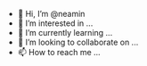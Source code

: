 - 👋 Hi, I’m @neamin
- 👀 I’m interested in ...
- 🌱 I’m currently learning ...
- 💞️ I’m looking to collaborate on ...
- 📫 How to reach me ...

<!---
neamin/neamin is a ✨ special ✨ repository because its `README.md` (this file) appears on your GitHub profile.
You can click the Preview link to take a look at your changes.
--->
